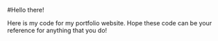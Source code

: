#Hello there!

Here is my code for my portfolio website. Hope these code can be your reference for anything that you do!